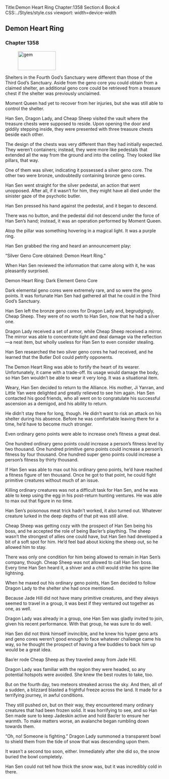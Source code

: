 Title:Demon Heart Ring 
Chapter:1358 
Section:4 
Book:4 
CSS:../Styles/style.css 
viewport: width=device-width
  
## Demon Heart Ring
### Chapter 1358 
<figure>
	<img src="../Images/gem.gif" alt="gem" id="gem" width="120" height="60" />
</figure>
  

  
  Shelters in the Fourth God’s Sanctuary were different than those of the Third God’s Sanctuary. Aside from the geno core you could obtain from a claimed shelter, an additional geno core could be retrieved from a treasure chest if the shelter was previously unclaimed.

Moment Queen had yet to recover from her injuries, but she was still able to control the shelter.

Han Sen, Dragon Lady, and Cheap Sheep visited the vault where the treasure chests were supposed to reside. Upon opening the door and giddily stepping inside, they were presented with three treasure chests beside each other.

The design of the chests was very different than they had initially expected. They weren’t containers; instead, they were more like pedestals that extended all the way from the ground and into the ceiling. They looked like pillars, that way.

One of them was silver, indicating it possessed a silver geno core. The other two were bronze, undoubtedly containing bronze geno cores.

Han Sen went straight for the silver pedestal, an action that went unopposed. After all, if it wasn’t for him, they might have all died under the sinister gaze of the psychotic butler.

Han Sen pressed his hand against the pedestal, and it began to descend.

There was no button, and the pedestal did not descend under the force of Han Sen’s hand; instead, it was an operation performed by Moment Queen.

Atop the pillar was something hovering in a magical light. It was a purple ring.

Han Sen grabbed the ring and heard an announcement play:

“Silver Geno Core obtained: Demon Heart Ring.”

When Han Sen reviewed the information that came along with it, he was pleasantly surprised.

Demon Heart Ring: Dark Element Geno Core

Dark elemental geno cores were extremely rare, and so were the geno points. It was fortunate Han Sen had gathered all that he could in the Third God’s Sanctuary.

Han Sen left the bronze geno cores for Dragon Lady and, begrudgingly, Cheap Sheep. They were of no worth to Han Sen, now that he had a silver one.

Dragon Lady received a set of armor, while Cheap Sheep received a mirror. The mirror was able to concentrate light and deal damage via the reflection—a neat item, but wholly useless for Han Sen to even consider stealing.

Han Sen researched the two silver geno cores he had received, and he learned that the Butler Doll could petrify opponents.

The Demon Heart Ring was able to fortify the heart of its wearer. Unfortunately, it came with a trade-off. Its usage would damage the body, so Han Sen wouldn’t be able to wear it very long. It was a situational item.

Weary, Han Sen decided to return to the Alliance. His mother, Ji Yanran, and Little Yan were delighted and greatly relieved to see him again. Han Sen contacted his good friends, who all went on to congratulate his successful ascension as a demigod, and his ability to return.

He didn’t stay there for long, though. He didn’t want to risk an attack on his shelter during his absence. Before he was comfortable leaving there for a time, he’d have to become much stronger.

Even ordinary geno points were able to increase one’s fitness a great deal.

One hundred ordinary geno points could increase a person’s fitness level by two thousand. One hundred primitive geno points could increase a person’s fitness by four thousand. One hundred super geno points could increase a person’s fitness by thirty thousand.

If Han Sen was able to max out his ordinary geno points, he’d have reached a fitness figure of ten thousand. Once he got to that point, he could fight primitive creatures without much of an issue.

Killing ordinary creatures was not a difficult task for Han Sen, and he was able to keep using the egg in his post-return hunting ventures. He was able to max out that figure in no time.

Han Sen’s poisonous meat trick hadn’t worked, it also turned out. Whatever creature lurked in the deep depths of that pit was still alive.

Cheap Sheep was getting cozy with the prospect of Han Sen being his boss, and he accepted the role of being Bao’er’s plaything. The sheep wasn’t the strongest of allies one could have, but Han Sen had developed a bit of a soft spot for him. He’d feel bad about kicking the sheep out, so he allowed him to stay.

There was only one condition for him being allowed to remain in Han Sen’s company, though. Cheap Sheep was not allowed to call Han Sen boss. Every time Han Sen heard it, a shiver and a chill would strike his spine like lightning.

When he maxed out his ordinary geno points, Han Sen decided to follow Dragon Lady to the shelter she had once mentioned.

Because Jade Hill did not have many primitive creatures, and they always seemed to travel in a group, it was best if they ventured out together as one, as well.

Dragon Lady was already in a group, one Han Sen was gladly invited to join, given his recent performance. With that group, he was sure to do well.

Han Sen did not think himself invincible, and he knew his hyper geno arts and geno cores weren’t good enough to face whatever challenge came his way, so he thought the prospect of having a few buddies to back him up would be a great idea.

Bao’er rode Cheap Sheep as they traveled away from Jade Hill.

Dragon Lady was familiar with the region they were headed, so any potential hotspots were avoided. She knew the best routes to take, too.

But on the fourth day, two meteors streaked across the sky. And then, all of a sudden, a blizzard blasted a frightful freeze across the land. It made for a terrifying journey, in awful conditions.

They still pushed on, but on their way, they encountered many ordinary creatures that had been frozen solid. It was horrifying to see, and so Han Sen made sure to keep Jadeskin active and hold Bao’er to ensure her warmth. To make matters worse, an avalanche began rumbling down towards them.

“Oh, no! Someone is fighting.” Dragon Lady summoned a transparent bowl to shield them from the tide of snow that was descending upon them.

It wasn’t a second too soon, either. Immediately after she did so, the snow buried the bowl completely.

Han Sen could not tell how thick the snow was, but it was incredibly cold in there.
